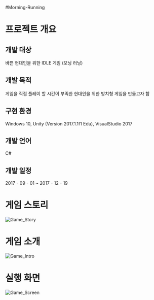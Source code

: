 ﻿#Morning-Running

프로젝트 개요
========
## 개발 대상
바쁜 현대인을 위한 IDLE 게임 (모닝 러닝)

## 개발 목적
게임을 직접 플레이 할 시간이 부족한 현대인을 위한 방치형 게임을 만들고자 함

## 구현 환경
Windows 10, Unity (Version 2017.1.1f1 Edu), VisualStudio 2017

## 개발 언어
C#

## 개발 일정
2017 - 09 - 01 ~ 2017 - 12 - 19


게임 스토리
========
![Game_Story](https://github.com/HyunIm/Morning-Running/tree/master/Documents/Game_Story.png)

게임 소개
========
![Game_Intro](https://github.com/HyunIm/Morning-Running/tree/master/Documents/Game_Intro.png)

실행 화면
========
![Game_Screen](https://github.com/HyunIm/Morning-Running/tree/master/Documents/Game_Screen.png)